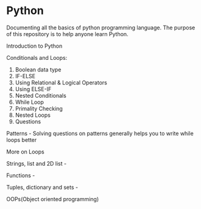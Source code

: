 # Python
Documenting all the basics of python programming language. The purpose of this repository is to help anyone learn Python.

Introduction to Python 

Conditionals and Loops:
1. Boolean data type
2. IF-ELSE
3. Using Relational & Logical Operators
4. Using ELSE-IF
5. Nested Conditionals
6. While Loop
7. Primality Checking
8. Nested Loops
9. Questions

Patterns - Solving questions on patterns generally helps you to write while loops better

More on Loops

Strings, list and 2D list -

Functions -

Tuples, dictionary and sets -

OOPs(Object oriented programming) 
